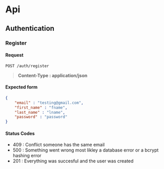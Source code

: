 # Api

## Authentication
### Register

#### Request 
```http
POST /auth/register
```
> **Content-Type : application/json** 

#### Expected form

```json
{
    "email" : "testing@gmail.com",
    "first_name" : "fname",
    "last_name" : "lname",
    "password" : "password"
}
```

#### Status Codes
- 409 : Conflict someone has the same email
- 500 : Something went wrong most likley a database error or a bcrypt hashing error
- 201 : Everything was succesful and the user was created

